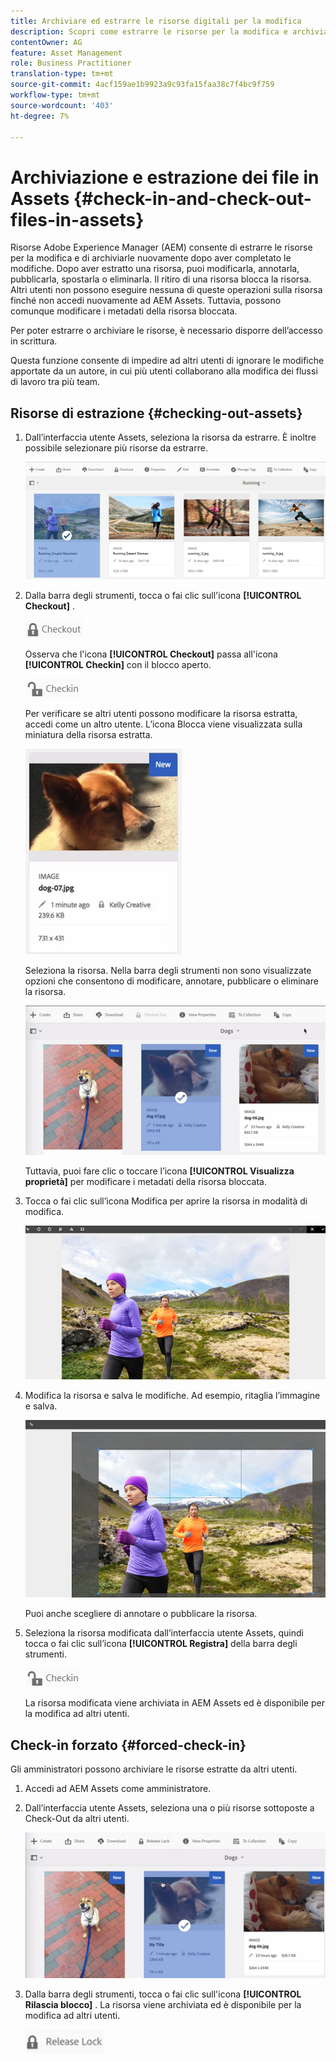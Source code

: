 ```yaml
---
title: Archiviare ed estrarre le risorse digitali per la modifica
description: Scopri come estrarre le risorse per la modifica e archiviarle nuovamente al termine delle modifiche.
contentOwner: AG
feature: Asset Management
role: Business Practitioner
translation-type: tm+mt
source-git-commit: 4acf159ae1b9923a9c93fa15faa38c7f4bc9f759
workflow-type: tm+mt
source-wordcount: '403'
ht-degree: 7%

---
```



# Archiviazione e estrazione dei file in Assets {#check-in-and-check-out-files-in-assets}

Risorse Adobe Experience Manager (AEM) consente di estrarre le risorse per la modifica e di archiviarle nuovamente dopo aver completato le modifiche. Dopo aver estratto una risorsa, puoi modificarla, annotarla, pubblicarla, spostarla o eliminarla. Il ritiro di una risorsa blocca la risorsa. Altri utenti non possono eseguire nessuna di queste operazioni sulla risorsa finché non accedi nuovamente ad AEM Assets. Tuttavia, possono comunque modificare i metadati della risorsa bloccata.

Per poter estrarre o archiviare le risorse, è necessario disporre dell’accesso in scrittura.

Questa funzione consente di impedire ad altri utenti di ignorare le modifiche apportate da un autore, in cui più utenti collaborano alla modifica dei flussi di lavoro tra più team.

## Risorse di estrazione {#checking-out-assets}

1. Dall’interfaccia utente Assets, seleziona la risorsa da estrarre. È inoltre possibile selezionare più risorse da estrarre.

   ![chlimage_1-468](assets/chlimage_1-468.png)

1. Dalla barra degli strumenti, tocca o fai clic sull&#39;icona **[!UICONTROL Checkout]** .

   ![chlimage_1-469](assets/chlimage_1-469.png)

   Osserva che l&#39;icona **[!UICONTROL Checkout]** passa all&#39;icona **[!UICONTROL Checkin]** con il blocco aperto.

   ![chlimage_1-470](assets/chlimage_1-470.png)

   Per verificare se altri utenti possono modificare la risorsa estratta, accedi come un altro utente. L’icona Blocca viene visualizzata sulla miniatura della risorsa estratta.

   ![chlimage_1-471](assets/chlimage_1-471.png)

   Seleziona la risorsa. Nella barra degli strumenti non sono visualizzate opzioni che consentono di modificare, annotare, pubblicare o eliminare la risorsa.

   ![chlimage_1-472](assets/chlimage_1-472.png)

   Tuttavia, puoi fare clic o toccare l’icona **[!UICONTROL Visualizza proprietà]** per modificare i metadati della risorsa bloccata.

1. Tocca o fai clic sull’icona Modifica per aprire la risorsa in modalità di modifica.

   ![chlimage_1-473](assets/chlimage_1-473.png)

1. Modifica la risorsa e salva le modifiche. Ad esempio, ritaglia l’immagine e salva.

   ![chlimage_1-474](assets/chlimage_1-474.png)

   Puoi anche scegliere di annotare o pubblicare la risorsa.

1. Seleziona la risorsa modificata dall’interfaccia utente Assets, quindi tocca o fai clic sull’icona **[!UICONTROL Registra]** della barra degli strumenti.

   ![chlimage_1-475](assets/chlimage_1-475.png)

   La risorsa modificata viene archiviata in AEM Assets ed è disponibile per la modifica ad altri utenti.

## Check-in forzato {#forced-check-in}

Gli amministratori possono archiviare le risorse estratte da altri utenti.

1. Accedi ad AEM Assets come amministratore.
1. Dall’interfaccia utente Assets, seleziona una o più risorse sottoposte a Check-Out da altri utenti.

   ![chlimage_1-476](assets/chlimage_1-476.png)

1. Dalla barra degli strumenti, tocca o fai clic sull&#39;icona **[!UICONTROL Rilascia blocco]** . La risorsa viene archiviata ed è disponibile per la modifica ad altri utenti.

   ![chlimage_1-477](assets/chlimage_1-477.png)